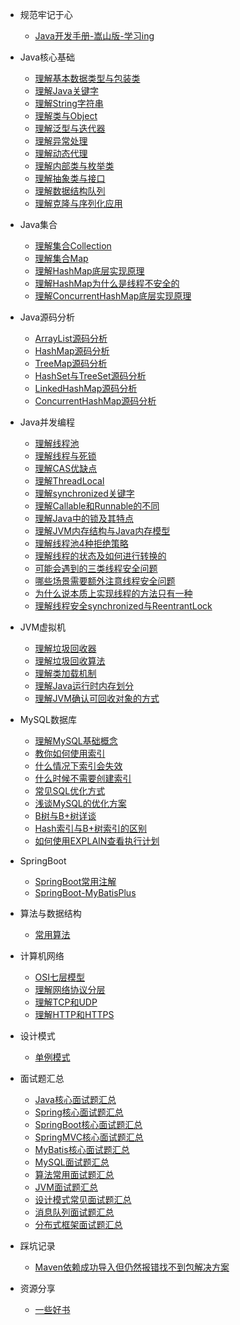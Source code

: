 * 规范牢记于心
  * [Java开发手册-嵩山版-学习ing](docs/Java开发规范/Java开发手册嵩山版.md)
  
* Java核心基础
  * [理解基本数据类型与包装类](docs/Java核心基础/Java-基础不牢地动山摇/理解基本数据类型与包装类.md)
  * [理解Java关键字](docs/Java核心基础/Java-基础不牢地动山摇/理解Java关键字.md)
  * [理解String字符串](docs/Java核心基础/Java-基础不牢地动山摇/理解String字符串.md)
  * [理解类与Object](docs/Java核心基础/Java-基础不牢地动山摇/理解类与Object.md)
  * [理解泛型与迭代器](docs/Java核心基础/Java-基础不牢地动山摇/理解泛型与迭代器.md)
  * [理解异常处理](docs/Java核心基础/Java-基础不牢地动山摇/理解异常处理.md)
  * [理解动态代理](docs/Java核心基础/Java-基础不牢地动山摇/理解动态代理.md)
  * [理解内部类与枚举类](docs/Java核心基础/Java-基础不牢地动山摇/理解各种内部类和枚举类.md)
  * [理解抽象类与接口](docs/Java核心基础/Java-基础不牢地动山摇/理解抽象类与接口.md)
  * [理解数据结构队列](docs/Java核心基础/Java-基础不牢地动山摇/理解数据结构队列.md)
  * [理解克隆与序列化应用](docs/Java核心基础/Java-基础不牢地动山摇/理解克隆与序列化应用.md)

 
* Java集合
  * [理解集合Collection](docs/Java核心基础/Java-基础不牢地动山摇/理解集合Collection.md)
  * [理解集合Map](docs/Java核心基础/Java-基础不牢地动山摇/理解集合Map.md)
  * [理解HashMap底层实现原理](docs/Java核心基础/Java-基础不牢地动山摇/理解HashMap底层实现原理.md)
  * [理解HashMap为什么是线程不安全的](docs/Java核心基础/Java-基础不牢地动山摇/理解HashMap为什么是线程不安全的.md)
  * [理解ConcurrentHashMap底层实现原理](docs/Java核心基础/Java-基础不牢地动山摇/理解ConcurrentHashMap底层实现原理.md)

  
* Java源码分析
  * [ArrayList源码分析](docs/Java源码分析/ArrayList源码分析.md)
  * [HashMap源码分析](docs/Java源码分析/HashMap源码分析.md)
  * [TreeMap源码分析](docs/Java源码分析/TreeMap源码分析.md)
  * [HashSet与TreeSet源码分析](docs/Java源码分析/HashSet与TreeSet源码分析.md)
  * [LinkedHashMap源码分析](docs/Java源码分析/LinkedHashMap源码分析.md)
  * [ConcurrentHashMap源码分析](docs/Java源码分析/ConcurrentHashMap源码分析.md)

  
* Java并发编程
  * [理解线程池](docs/Java并发编程/理解线程池.md)
  * [理解线程与死锁](docs/Java并发编程/理解线程与死锁.md)
  * [理解CAS优缺点](docs/Java并发编程/理解CAS优缺点.md)
  * [理解ThreadLocal](docs/Java并发编程/理解ThreadLocal.md)
  * [理解synchronized关键字](docs/Java并发编程/理解synchronized关键字.md)
  * [理解Callable和Runnable的不同](docs/Java并发编程/理解Callable和Runnable的不同.md)
  * [理解Java中的锁及其特点](docs/Java并发编程/理解Java中的锁及其特点.md)
  * [理解JVM内存结构与Java内存模型](docs/Java并发编程/理解JVM内存结构与Java内存模型.md)
  * [理解线程池4种拒绝策略](docs/Java并发编程/理解线程池4种拒绝策略.md)
  * [理解线程的状态及如何进行转换的](docs/Java并发编程/理解线程的状态及如何进行转换的.md)
  * [可能会遇到的三类线程安全问题](docs/Java并发编程/可能会遇到的三类线程安全问题.md)
  * [哪些场景需要额外注意线程安全问题](docs/Java并发编程/哪些场景需要额外注意线程安全问题.md)
  * [为什么说本质上实现线程的方法只有一种](docs/Java并发编程/为什么说本质上实现线程的方法只有一种.md)
  * [理解线程安全synchronized与ReentrantLock](docs/Java并发编程/理解线程安全synchronized与ReentrantLock.md)

  
* JVM虚拟机
  * [理解垃圾回收器](docs/JVM/垃圾回收器.md)
  * [理解垃圾回收算法](docs/JVM/垃圾回收算法.md)
  * [理解类加载机制](docs/JVM/类加载机制.md)
  * [理解Java运行时内存划分](docs/JVM/Java运行时内存划分.md)
  * [理解JVM确认可回收对象的方式](docs/JVM/JVM确认可回收对象的方式.md)


* MySQL数据库
  * [理解MySQL基础概念](docs/MySQL/MySQL基础概念.md)
  * [教你如何使用索引](docs/MySQL/如何使用索引.md)
  * [什么情况下索引会失效](docs/MySQL/什么情况下索引失效.md)
  * [什么时候不需要创建索引](docs/MySQL/什么时候不需要创建索引.md)
  * [常见SQL优化方式](docs/MySQL/常见SQL优化方式.md)  
  * [浅谈MySQL的优化方案](docs/MySQL/浅谈MySQL的优化方案.md)  
  * [B树与B+树详谈](docs/MySQL/B树与B+树详谈.md)
  * [Hash索引与B+树索引的区别](docs/MySQL/Hash索引与B+树索引的区别.md)
  * [如何使用EXPLAIN查看执行计划](docs/MySQL/如何使用EXPLAIN查看执行计划.md) 

* SpringBoot
   * [SpringBoot常用注解](docs/SpringBoot/SpringBoot的常用注解.md)
   * [SpringBoot-MyBatisPlus](docs/SpringBoot/基于SpringBoot集成Mybatis-Plus实现代码生成器.md)


* 算法与数据结构
   * [常用算法](docs/算法/常用算法.md)

* 计算机网络
  * [OSI七层模型](docs/计算机网络/OSI七层模型.md)
  * [理解网络协议分层](docs/计算机网络/网络协议分层.md)
  * [理解TCP和UDP](docs/计算机网络/理解TCP和UDP.md)
  * [理解HTTP和HTTPS](docs/计算机网络/理解HTTP与HTTPS.md)

* 设计模式
   * [单例模式](docs/设计模式/单例模式.md)

* 面试题汇总
  * [Java核心面试题汇总](docs/面试题/Java核心面试题汇总.md)
  * [Spring核心面试题汇总](docs/面试题/Spring面试题汇总.md)
  * [SpringBoot核心面试题汇总](docs/面试题/SpringBoot面试题汇总.md)
  * [SpringMVC核心面试题汇总](docs/面试题/SpringMVC面试题汇总.md)
  * [MyBatis核心面试题汇总](docs/面试题/MyBatis面试题汇总.md)
  * [MySQL面试题汇总](docs/面试题/MySQL面试题汇总.md)
  * [算法常用面试题汇总](docs/面试题/算法常用面试题汇总.md)
  * [JVM面试题汇总](docs/面试题/JVM面试题汇总.md)
  * [设计模式常见面试题汇总](docs/面试题/设计模式常见面试题汇总.md)
  * [消息队列面试题汇总](docs/面试题/消息队列面试题汇总.md)
  * [分布式框架面试题汇总](docs/面试题/分布式框架面试题合集.md)
  
* 踩坑记录
  * [Maven依赖成功导入但仍然报错找不到包解决方案](docs/踩坑记录/IDEAMaven依赖成功导入但仍然报错找不到包解决方案.md)

* 资源分享
  * [一些好书](docs/资源分享/一些好书.md)

